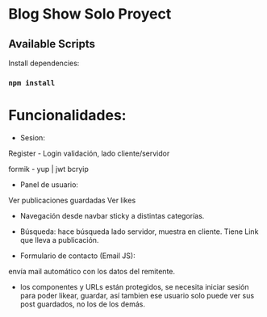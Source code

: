 # Blog Show Solo Proyect

## Available Scripts

Install dependencies:

### `npm install`

# Funcionalidades:

- Sesion:

Register - Login validación, lado cliente/servidor

formik - yup | jwt bcryip

- Panel de usuario:

Ver publicaciones guardadas
Ver likes

- Navegación desde navbar sticky a distintas categorías.

- Búsqueda: hace búsqueda lado servidor, muestra en cliente. Tiene Link que lleva a publicación.

- Formulario de contacto (Email JS):

envía mail automático con los datos del remitente.

- los componentes y URLs están protegidos, se necesita iniciar sesión para poder likear, guardar, así tambien ese usuario solo puede ver sus post guardados, no los de los demás.
